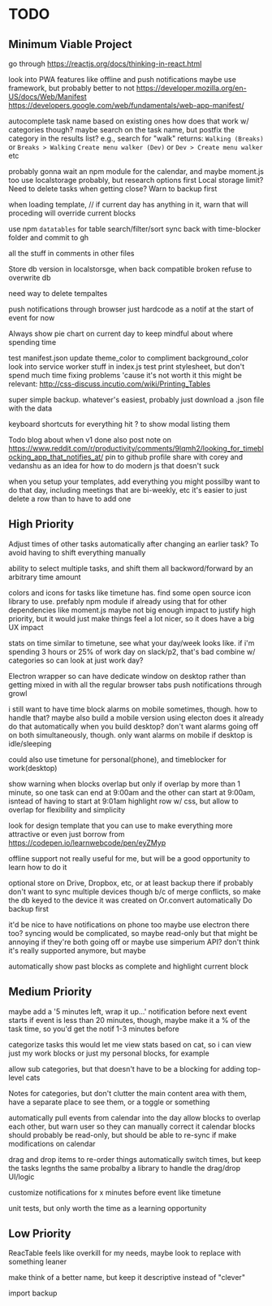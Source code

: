 # TODO

## Minimum Viable Project

go through https://reactjs.org/docs/thinking-in-react.html

look into PWA features like offline and push notifications
	maybe use framework, but probably better to not
	https://developer.mozilla.org/en-US/docs/Web/Manifest
	https://developers.google.com/web/fundamentals/web-app-manifest/


autocomplete task name based on existing ones
	how does that work w/ categories though? maybe search on the task name, but postfix the category in the results list?
		e.g., search for "walk" returns:
			`Walking (Breaks)` or `Breaks > Walking`
			`Create menu walker (Dev)` or `Dev > Create menu walker`
			etc 
	
probably gonna wait an npm module for the calendar, and maybe moment.js too
use localstorage probably, but research options first
	Local storage limit? Need to delete tasks when getting close? Warn to backup first

when loading template, // if current day has anything in it, warn that will proceding will override current blocks

use npm `datatables` for table search/filter/sort
sync back with time-blocker folder and commit to gh

all the stuff in comments in other files

Store db version in localstorsge, when back compatible broken refuse to overwrite db

need way to delete tempaltes

push notifications through browser
	just hardcode as a notif at the start of event for now

Always show pie chart on current day to keep mindful about where spending time

test manifest.json
	update theme_color to compliment background_color
look into service worker stuff in index.js
test print stylesheet, but don't spend much time fixing problems 'cause it's not worth it
	this might be relevant: http://css-discuss.incutio.com/wiki/Printing_Tables

super simple backup. whatever's easiest, probably just download a .json file with the data

keyboard shortcuts for everything
	hit ? to show modal listing them 

Todo blog about when v1 done
also post note on https://www.reddit.com/r/productivity/comments/9lqmh2/looking_for_timeblocking_app_that_notifies_at/
pin to github profile
share with corey and vedanshu as an idea for how to do modern js that doesn't suck

when you setup your templates, add everything you might possilby want to do that day, including meetings that are bi-weekly, etc
	it's easier to just delete a row than to have to add one


## High Priority

Adjust times of other tasks automatically after changing an earlier task? To avoid having to shift everything manually

ability to select multiple tasks, and shift them all backword/forward by an arbitrary time amount

colors and icons for tasks like timetune has. find some open source icon library to use. prefably npm module if already using that for other dependencies like moment.js
	maybe not big enough impact to justify high priority, but it would just make things feel a lot nicer, so it does have a big UX impact

stats on time
	similar to timetune, see what your day/week looks like. if i'm spending 3 hours or 25% of work day on slack/p2, that's bad
	combine w/ categories so can look at just work day?

Electron wrapper so can have dedicate window on desktop rather than getting mixed in with all the regular browser tabs
	push notifications through growl

i still want to have time block alarms on mobile sometimes, though. how to handle that?
	maybe also build a mobile version using electon
		does it already do that automatically when you build desktop?
	don't want alarms going off on both simultaneously, though. only want alarms on mobile if desktop is idle/sleeping

could also use timetune for personal(phone), and timeblocker for work(desktop)


show warning when blocks overlap
	but only if overlap by more than 1 minute, so one task can end at 9:00am and the other can start at 9:00am, isntead of having to start at 9:01am
	highlight row w/ css, but allow to overlap for flexibility and simplicity 

look for design template that you can use to make everything more attractive
	or even just borrow from https://codepen.io/learnwebcode/pen/eyZMyp

offline support
	not really useful for me, but will be a good opportunity to learn how to do it

optional store on Drive, Dropbox, etc, or at least backup there if
	probably don't want to sync multiple devices though b/c of merge conflicts, so make the db keyed to the device it was created on
Or.convert automatically
Do backup first

it'd be nice to have notifications on phone too
	maybe use electron there too?
syncing would be complicated, so maybe read-only
but that might be annoying if they're both going off
or maybe use simperium API? don't think it's really supported anymore, but maybe


automatically show past blocks as complete and highlight current block


## Medium Priority

maybe add a '5 minutes left, wrap it up...' notification before next event starts
	if event is less than 20 minutes, though, maybe make it a % of the task time, so you'd get the notif 1-3 minutes before 

categorize tasks
	this would let me view stats based on cat, so i can view just my work blocks or just my personal blocks, for example
	
allow sub categories, but that doesn't have to be a blocking for adding top-level cats

Notes for categories, but don't clutter the main content area with them, have a separate place to see them, or a toggle or something

automatically pull events from calendar into the day
	allow blocks to overlap each other, but warn user so they can manually correct it
	calendar blocks should probably be read-only, but should be able to re-sync if make modifications on calendar

drag and drop items to re-order things
	automatically switch times, but keep the tasks legnths the same
	probalby a library to handle the drag/drop UI/logic

customize notifications for x minutes before event like timetune

unit tests, but only worth the time as a learning opportunity


## Low Priority

ReacTable feels like overkill for my needs, maybe look to replace with something leaner

make think of a better name, but keep it descriptive instead of "clever"

import backup
